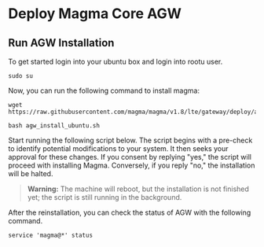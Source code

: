 # Deploy Magma Core AGW

## Run AGW Installation

To get started login into your ubuntu box and login into rootu user.

```
sudo su
```

Now, you can run the following command to install magma:

```
wget https://raw.githubusercontent.com/magma/magma/v1.8/lte/gateway/deploy/agw_install_ubuntu.sh

bash agw_install_ubuntu.sh
```

Start running the following script below. The script begins with a pre-check to identify potential modifications to your system. It then seeks your approval for these changes. If you consent by replying "yes," the script will proceed with installing Magma. Conversely, if you reply "no," the installation will be halted.

> **Warning:** The machine will reboot, but the installation is not finished yet; the script is still running in the background.

After the reinstallation, you can check the status of AGW with the following command.

```
service 'magma@*' status

```









